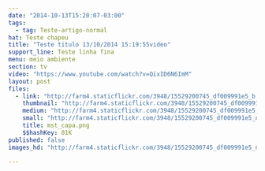 ```yaml
---
date: "2014-10-13T15:20:07-03:00"
tags:
  - tag: Teste-artigo-normal
hat: Teste chapeu
title: "Teste titulo 13/10/2014 15:19:55video"
support_line: Teste linha fina
menu: meio ambiente
section: tv
video: "https://www.youtube.com/watch?v=QixID6N6ImM"
layout: post
files:
  - link: "http://farm4.staticflickr.com/3948/15529200745_df009991e5_b.jpg"
    thumbnail: "http://farm4.staticflickr.com/3948/15529200745_df009991e5_t.jpg"
    medium: "http://farm4.staticflickr.com/3948/15529200745_df009991e5_z.jpg"
    small: "http://farm4.staticflickr.com/3948/15529200745_df009991e5_n.jpg"
    title: mst_capa.png
    $$hashKey: 01K
published: false
images_hd: "http://farm4.staticflickr.com/3948/15529200745_df009991e5_n.jpg"

---
```

